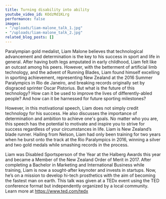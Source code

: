 ```yaml
---
title: Turning disability into ability
youtube_video_id: KOdzMd1KLrg
performance: false
images:
- "/uploads/liam-malone_talk_1.jpg"
- "/uploads/liam-malone_talk_2.jpg"
related_blog_posts: []
---
```


Paralympian gold medalist, Liam Malone believes that technological advancement and determination is the key to his success in sport and life in general. After having both legs amputated in early childhood, Liam felt like an outcast among his peers. However, with the betterment of artificial limb technology, and the advent of Running Blades, Liam found himself excelling in sporting achievement, representing New Zealand at the 2016 Summer Paralympics in Rio de Janeiro, and breaking records originally set by disgraced sprinter Oscar Pistorius. But what is the future of this technology? How can it be used to improve the lives of differently-abled people? And how can it be harnessed for future sporting milestones?

However, in this motivational speech, Liam does not simply credit technology for his success. He also discusses the importance of determination and ambition to achieve one's goals. No matter who you are, this speech has the potential to motivate and inspire you to strive for success regardless of your circumstances in life.   Liam is New Zealand’s blade runner. Hailing from Nelson, Liam had only been training for two years when he burst onto the track at the Rio Paralympics in 2016, winning a silver and two gold medals while smashing records in the process.

Liam was Disabled Sportsperson of the Year at the Halberg Awards this year and became a Member of the New Zealand Order of Merit in 2017. After completing a Bachelor in Marketing and International Business while training, Liam is now a sought-after keynoter and invests in startups. Now, he’s on a mission to develop hi-tech prosthetics with the aim of becoming the fastest man on earth. This talk was given at a TEDx event using the TED conference format but independently organized by a local community. Learn more at https://www.ted.com/tedx
